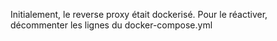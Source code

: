 Initialement, le reverse proxy était dockerisé. Pour le réactiver, décommenter les lignes du docker-compose.yml
